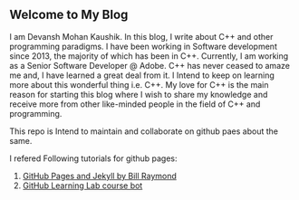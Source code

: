 ## Welcome to My Blog

I am Devansh Mohan Kaushik. In this blog, I write about C++ and other programming paradigms. I have been working in Software development since 2013, the majority of which has been in C++. Currently, I am working as a Senior Software Developer @ Adobe. C++ has never ceased to amaze me and, I have learned a great deal from it. I Intend to keep on learning more about this wonderful thing i.e. C++. My love for C++ is the main reason for starting this blog where I wish to share my knowledge and receive more from other like-minded people in the field of C++ and programming. 

This repo is Intend to maintain and collaborate on github paes about the same.

I refered Following tutorials for github pages:
1. [GitHub Pages and Jekyll by Bill Raymond](https://www.youtube.com/playlist?list=PLWzwUIYZpnJuT0sH4BN56P5oWTdHJiTNq)
2. [GitHub Learning Lab course bot](https://github.com/dmk326/github-pages-with-jekyll)